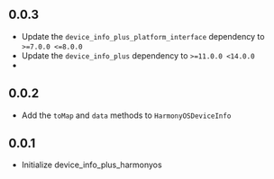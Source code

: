 ## 0.0.3

* Update the `device_info_plus_platform_interface` dependency to `>=7.0.0 <=8.0.0`
* Update the `device_info_plus` dependency to `>=11.0.0 <14.0.0`
*

## 0.0.2

* Add the `toMap` and `data` methods to `HarmonyOSDeviceInfo`

## 0.0.1

* Initialize device_info_plus_harmonyos

